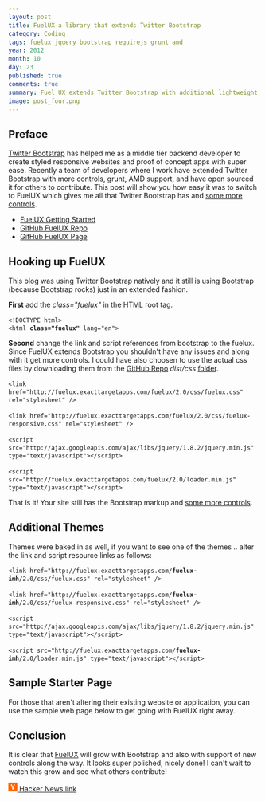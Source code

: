 ```yaml
---
layout: post
title: FuelUX a library that extends Twitter Bootstrap
category: Coding
tags: fuelux jquery bootstrap requirejs grunt amd 
year: 2012
month: 10
day: 23
published: true
comments: true
summary: Fuel UX extends Twitter Bootstrap with additional lightweight JavaScript controls for your web application. 
image: post_four.png
---
```


<h2>Preface</h2>
<p><a href="http://twitter.github.com/bootstrap/" target="_blank">Twitter Bootstrap</a> has helped me as a middle tier backend developer to create styled responsive websites and proof of concept apps with super ease.  Recently a team of developers where I work have extended Twitter Bootstrap with more controls, grunt, AMD support, and have open sourced it for others to contribute.  This post will show you how easy it was to switch to FuelUX which gives me all that Twitter Bootstrap has and <a href="http://code.exacttarget.com/devcenter/fuel-ux" target="_blank">some more controls</a>.</p>
<p>
<ul>
<li><a href="http://code.exacttarget.com/devcenter/fuel-ux" target="_blank">FuelUX Getting Started</a></li>
<li><a href="https://github.com/ExactTarget/fuelux" target="_blank">GitHub FuelUX Repo</a></li>
<li><a href="http://exacttarget.github.com/fuelux/" target="_blank">GitHub FuelUX Page</a></li>
</ul>
</p>
<h2>Hooking up FuelUX</h2>
<p>This blog was using Twitter Bootstrap natively and it still is using Bootstrap (because Bootstrap rocks) just in an extended fashion.  </p>
<p><b>First</b> add the <i>class="fuelux"</i> in the HTML root tag.</p>
<p><pre><code>&lt;!DOCTYPE html&gt;<br/>&lt;html <b>class="fuelux"</b> lang="en"&gt;</code></pre></p>   
<p><b>Second</b> change the link and script references from bootstrap to the fuelux.  Since FuelUX extends Bootstrap you shouldn't have any issues and along with it get more controls.  I could have also choosen to use the actual css files by downloading them from the <a href="https://github.com/ExactTarget/fuelux" target="_blank">GitHub Repo</a> <i>dist/css</i> <a href="https://github.com/ExactTarget/fuelux/tree/master/dist/css" target="_blank">folder</a>.</p>
<p><pre><code>&lt;link href="http://fuelux.exacttargetapps.com/fuelux/2.0/css/fuelux.css" rel="stylesheet" /&gt;<br/>
&lt;link href="http://fuelux.exacttargetapps.com/fuelux/2.0/css/fuelux-responsive.css" rel="stylesheet" /&gt;<br/>
&lt;script src="http://ajax.googleapis.com/ajax/libs/jquery/1.8.2/jquery.min.js" type="text/javascript"&gt;&lt;/script&gt;<br/>
&lt;script src="http://fuelux.exacttargetapps.com/fuelux/2.0/loader.min.js" type="text/javascript"&gt;&lt;/script&gt;   
</code></pre></p>
<p>That is it!  Your site still has the Bootstrap markup and <a href="http://code.exacttarget.com/devcenter/fuel-ux" target="_blank">some more controls</a>.</p>
<h2>Additional Themes</h2>
<p>Themes were baked in as well, if you want to see one of the themes .. alter the link and script resource links as follows:</p>
<p><pre><code>&lt;link href="http://fuelux.exacttargetapps.com/<b>fuelux-imh</b>/2.0/css/fuelux.css" rel="stylesheet" /&gt;<br/>
&lt;link href="http://fuelux.exacttargetapps.com/<b>fuelux-imh</b>/2.0/css/fuelux-responsive.css" rel="stylesheet" /&gt;<br/>
&lt;script src="http://ajax.googleapis.com/ajax/libs/jquery/1.8.2/jquery.min.js" type="text/javascript"&gt;&lt;/script&gt;<br/>
&lt;script src="http://fuelux.exacttargetapps.com/<b>fuelux-imh</b>/2.0/loader.min.js" type="text/javascript"&gt;&lt;/script&gt;
</code></pre></p>
<h2>Sample Starter Page</h2>
<p>For those that aren't altering their existing website or application, you can use the sample web page below to get going with FuelUX right away.</p>
<p><script src="https://gist.github.com/3940004.js"> </script></p>

<h2>Conclusion</h2>
<p>It is clear that <a href="http://exacttarget.github.com/fuelux/" target="_blank">FuelUX</a> will grow with Bootstrap and also with support of new controls along the way. It looks super polished, nicely done!  I can't wait to watch this grow and see what others contribute!</p>
<p><a href="http://news.ycombinator.com/item?id=4688066" target="_blank" title="See what others are saying on Hacker News"><img src="/img/yc500.gif" title="See {{ page.title }} on Hacker News" /> Hacker News link</a></p>